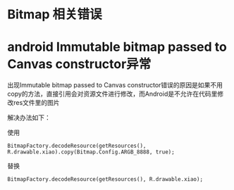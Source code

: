 # Bitmap 相关错误

# android Immutable bitmap passed to Canvas constructor异常

出现Immutable bitmap passed to Canvas constructor错误的原因是如果不用copy的方法，直接引用会对资源文件进行修改，而Android是不允许在代码里修改res文件里的图片

解决办法如下：

使用


````BitmapFactory.decodeResource(getResources(), R.drawable.xiao).copy(Bitmap.Config.ARGB_8888, true);  ````

替换


````BitmapFactory.decodeResource(getResources(), R.drawable.xiao); ````